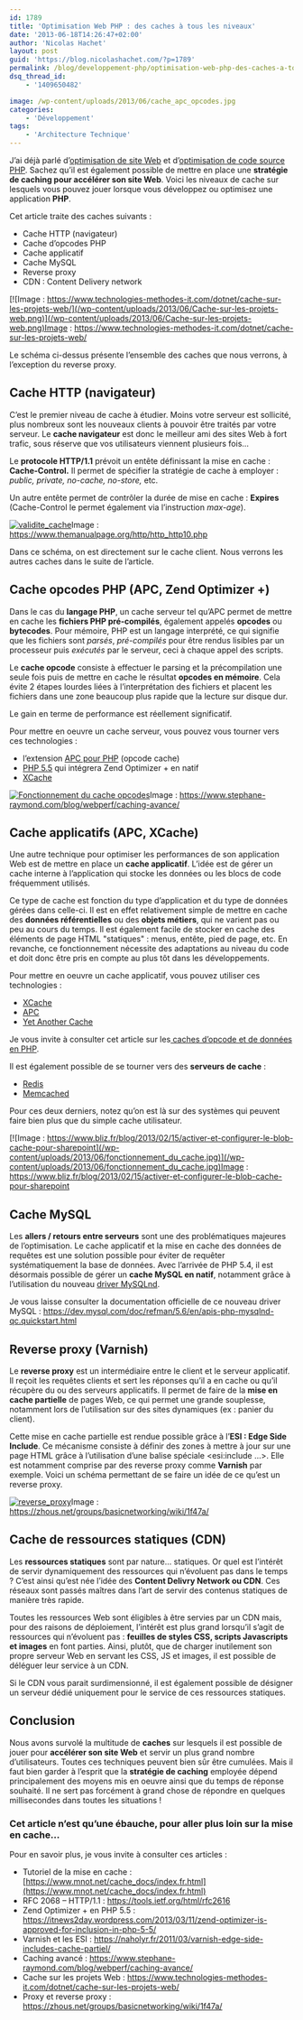 ```yaml
---
id: 1789
title: 'Optimisation Web PHP : des caches à tous les niveaux'
date: '2013-06-18T14:26:47+02:00'
author: 'Nicolas Hachet'
layout: post
guid: 'https://blog.nicolashachet.com/?p=1789'
permalink: /blog/developpement-php/optimisation-web-php-des-caches-a-tous-les-niveaux/
dsq_thread_id:
    - '1409650482'

image: /wp-content/uploads/2013/06/cache_apc_opcodes.jpg
categories:
    - 'Développement'
tags:
    - 'Architecture Technique'
---
```


J’ai déjà parlé d’[optimisation de site Web](https://www.nicolashachet.com/blog/fonctionnement-du-web/optimiser-les-performances-de-son-site-web-google/ "Optimiser les performances de son site Web") et d’[optimisation de code source PHP](https://www.nicolashachet.com/blog/technologies/php/optimiser-les-performances-de-son-code-php/ "Optimiser les performances de son code PHP"). Sachez qu’il est également possible de mettre en place une **stratégie de caching pour accélérer son site Web**. Voici les niveaux de cache sur lesquels vous pouvez jouer lorsque vous développez ou optimisez une application **PHP**.

Cet article traite des caches suivants :

- <span style="line-height: 13px;">Cache HTTP (navigateur)</span>
- Cache d’opcodes PHP
- Cache applicatif
- Cache MySQL
- Reverse proxy
- CDN : Content Delivery network

[![Image : https://www.technologies-methodes-it.com/dotnet/cache-sur-les-projets-web/](/wp-content/uploads/2013/06/Cache-sur-les-projets-web.png)](/wp-content/uploads/2013/06/Cache-sur-les-projets-web.png)Image : https://www.technologies-methodes-it.com/dotnet/cache-sur-les-projets-web/

Le schéma ci-dessus présente l’ensemble des caches que nous verrons, à l’exception du reverse proxy.

## Cache HTTP (navigateur)

C’est le premier niveau de cache à étudier. Moins votre serveur est sollicité, plus nombreux sont les nouveaux clients à pouvoir être traités par votre serveur. Le **cache navigateur** est donc le meilleur ami des sites Web à fort trafic, sous réserve que vos utilisateurs viennent plusieurs fois…

Le **protocole HTTP/1.1** prévoit un entête définissant la mise en cache : **Cache-Control.** Il permet de spécifier la stratégie de cache à employer : *public, private, no-cache, no-store,* etc.

Un autre entête permet de contrôler la durée de mise en cache : **Expires** (Cache-Control le permet également via l’instruction *max-age*).

[![validite_cache](/wp-content/uploads/2013/06/validite_cache.gif)](/wp-content/uploads/2013/06/validite_cache.gif)Image : https://www.themanualpage.org/http/http_http10.php

Dans ce schéma, on est directement sur le cache client. Nous verrons les autres caches dans le suite de l’article.

## Cache opcodes PHP (APC, Zend Optimizer +)

Dans le cas du **langage PHP**, un cache serveur tel qu’APC permet de mettre en cache les **fichiers PHP pré-compilés**, également appelés **opcodes** ou **bytecodes**. Pour mémoire, PHP est un langage interprété, ce qui signifie que les fichiers sont *parsés*, *pré-compilés* pour être rendus lisibles par un processeur puis *exécutés* par le serveur, ceci à chaque appel des scripts.

Le **cache opcode** consiste à effectuer le parsing et la précompilation une seule fois puis de mettre en cache le résultat **opcodes en mémoire**. Cela évite 2 étapes lourdes liées à l’interprétation des fichiers et placent les fichiers dans une zone beaucoup plus rapide que la lecture sur disque dur.

Le gain en terme de performance est réellement significatif.

Pour mettre en oeuvre un cache serveur, vous pouvez vous tourner vers ces technologies :

- <span style="line-height: 13px;">l’extension [APC pour PHP](https://www.nicolashachet.com/blog/technologies/php/installer-le-bon-php_apc-dll-sous-windows-7-x64-et-corriger-les-erreurs/ "Installer le bon php_apc.dll sous Windows 7 (x64) et corriger les erreurs") (opcode cache)</span>
- [PHP 5.5](https://php.net/manual/fr/migration55.changes.php) qui intégrera Zend Optimizer + en natif
- [XCache](https://xcache.lighttpd.net/)

[![Fonctionnement du cache opcodes](/wp-content/uploads/2013/06/cache_apc_opcodes.jpg)](/wp-content/uploads/2013/06/cache_apc_opcodes.jpg)Image : https://www.stephane-raymond.com/blog/webperf/caching-avance/

## Cache applicatifs (APC, XCache)

Une autre technique pour optimiser les performances de son application Web est de mettre en place un **cache applicatif**. L’idée est de gérer un cache interne à l’application qui stocke les données ou les blocs de code fréquemment utilisés.

Ce type de cache est fonction du type d’application et du type de données gérées dans celle-ci. Il est en effet relativement simple de mettre en cache des **données référentielles** ou des **objets métiers**, qui ne varient pas ou peu au cours du temps. Il est également facile de stocker en cache des éléments de page HTML "statiques" : menus, entête, pied de page, etc. En revanche, ce fonctionnement nécessite des adaptations au niveau du code et doit donc être pris en compte au plus tôt dans les développements.

Pour mettre en oeuvre un cache applicatif, vous pouvez utiliser ces technologies :

- [<span style="line-height: 13px;">XCache</span>](https://xcache.lighttpd.net/)
- [APC](https://php.net/manual/fr/book.apc.phppKI4OnB4Kq7w&bvm=bv.47883778,d.d2k)
- [Yet Another Cache](https://github.com/laruence/yac)

Je vous invite à consulter cet article sur les[ caches d’opcode et de données en PHP](https://blog.famillecollet.com/post/2013/03/23/PHP-cache-d-opcode-et-de-donnees).

Il est également possible de se tourner vers des **serveurs de cache** :

- [<span style="line-height: 13px;">Redis</span>](https://redis.io/)
- [Memcached](https://memcached.org/)

Pour ces deux derniers, notez qu’on est là sur des systèmes qui peuvent faire bien plus que du simple cache utilisateur.

[![Image : https://www.bliz.fr/blog/2013/02/15/activer-et-configurer-le-blob-cache-pour-sharepoint](/wp-content/uploads/2013/06/fonctionnement_du_cache.jpg)](/wp-content/uploads/2013/06/fonctionnement_du_cache.jpg)Image : https://www.bliz.fr/blog/2013/02/15/activer-et-configurer-le-blob-cache-pour-sharepoint

## Cache MySQL

Les **allers / retours entre serveurs** sont une des problématiques majeures de l’optimisation. Le cache applicatif et la mise en cache des données de requêtes est une solution possible pour éviter de requêter systématiquement la base de données. Avec l’arrivée de PHP 5.4, il est désormais possible de gérer un **cache MySQL en natif**, notamment grâce à l’utilisation du nouveau [driver MySQLnd](https://php.net/manual/fr/mysqlnd.plugin.api.php).

Je vous laisse consulter la documentation officielle de ce nouveau driver MySQL : <https://dev.mysql.com/doc/refman/5.6/en/apis-php-mysqlnd-qc.quickstart.html>

## Reverse proxy (Varnish)

Le **reverse proxy** est un intermédiaire entre le client et le serveur applicatif. Il reçoit les requêtes clients et sert les réponses qu’il a en cache ou qu’il récupère du ou des serveurs applicatifs. Il permet de faire de la **mise en cache partielle** de pages Web, ce qui permet une grande souplesse, notamment lors de l’utilisation sur des sites dynamiques (ex : panier du client).

Cette mise en cache partielle est rendue possible grâce à l’**ESI : Edge Side Include**. Ce mécanisme consiste à définir des zones à mettre à jour sur une page HTML grâce à l’utilisation d’une balise spéciale <esi:include …></esi>. Elle est notamment comprise par des reverse proxy comme **Varnish** par exemple. Voici un schéma permettant de se faire un idée de ce qu’est un reverse proxy.

[![reverse_proxy](/wp-content/uploads/2013/06/reverse_proxy.jpg)](/wp-content/uploads/2013/06/reverse_proxy.jpg)Image : https://zhous.net/groups/basicnetworking/wiki/1f47a/

## Cache de ressources statiques (CDN)

Les **ressources statiques** sont par nature… statiques. Or quel est l’intérêt de servir dynamiquement des ressources qui n’évoluent pas dans le temps ? C’est ainsi qu’est née l’idée des **Content Delivry Network ou CDN**. Ces réseaux sont passés maîtres dans l’art de servir des contenus statiques de manière très rapide.

Toutes les ressources Web sont éligibles à être servies par un CDN mais, pour des raisons de déploiement, l’intérêt est plus grand lorsqu’il s’agit de ressources qui n’évoluent pas : **feuilles de styles CSS, scripts Javascripts et images** en font parties. Ainsi, plutôt, que de charger inutilement son propre serveur Web en servant les CSS, JS et images, il est possible de déléguer leur service à un CDN.

Si le CDN vous parait surdimensionné, il est également possible de désigner un serveur dédié uniquement pour le service de ces ressources statiques.

## Conclusion

Nous avons survolé la multitude de **caches** sur lesquels il est possible de jouer pour **accélérer son site Web** et servir un plus grand nombre d’utilisateurs. Toutes ces techniques peuvent bien sûr être cumulées. Mais il faut bien garder à l’esprit que la **stratégie de caching** employée dépend principalement des moyens mis en oeuvre ainsi que du temps de réponse souhaité. Il ne sert pas forcément à grand chose de répondre en quelques millisecondes dans toutes les situations !

### Cet article n’est qu’une ébauche, pour aller plus loin sur la mise en cache…

Pour en savoir plus, je vous invite à consulter ces articles :

- <span style="line-height: 13px;">Tutoriel de la mise en cache : [https://www.mnot.net/cache_docs/index.fr.html](https://www.mnot.net/cache_docs/index.fr.html)  
    </span>
- RFC 2068 – HTTP/1.1 : <https://tools.ietf.org/html/rfc2616>
- Zend Optimizer + en PHP 5.5 : <https://itnews2day.wordpress.com/2013/03/11/zend-optimizer-is-approved-for-inclusion-in-php-5-5/>
- Varnish et les ESI : <https://naholyr.fr/2011/03/varnish-edge-side-includes-cache-partiel/>
- Caching avancé : <https://www.stephane-raymond.com/blog/webperf/caching-avance/>
- Cache sur les projets Web : <https://www.technologies-methodes-it.com/dotnet/cache-sur-les-projets-web/>
- Proxy et reverse proxy : <https://zhous.net/groups/basicnetworking/wiki/1f47a/>
